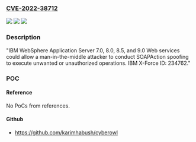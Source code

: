 ### [CVE-2022-38712](https://cve.mitre.org/cgi-bin/cvename.cgi?name=CVE-2022-38712)
![](https://img.shields.io/static/v1?label=Product&message=IBM%20WebSphere%20Application%20Server&color=blue)
![](https://img.shields.io/static/v1?label=Version&message=%227.0%2C%208.0%2C%208.5%2C%20and%209.0%22%20&color=brightgreen)
![](https://img.shields.io/static/v1?label=Vulnerability&message=Command%20Execution&color=brightgreen)

### Description

"IBM WebSphere Application Server 7.0, 8.0, 8.5, and 9.0 Web services could allow a man-in-the-middle attacker to conduct SOAPAction spoofing to execute unwanted or unauthorized operations. IBM X-Force ID: 234762."

### POC

#### Reference
No PoCs from references.

#### Github
- https://github.com/karimhabush/cyberowl

